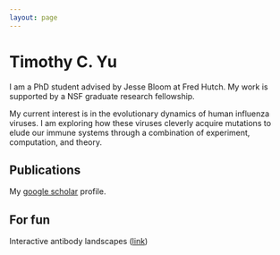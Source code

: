 ```yaml
---
layout: page
---
```


# Timothy C. Yu

I am a PhD student advised by Jesse Bloom at Fred Hutch. My work is supported by a NSF graduate research fellowship.

My current interest is in the evolutionary dynamics of human influenza viruses. I am exploring how these viruses cleverly acquire mutations to elude our immune systems through a combination of experiment, computation, and theory.

## Publications

My [google scholar](https://scholar.google.com/citations?view_op=list_works&hl=en&hl=en&user=SQN6oygAAAAJ) profile.

## For fun

Interactive antibody landscapes ([link](https://timcyu.github.io/neutscape/))